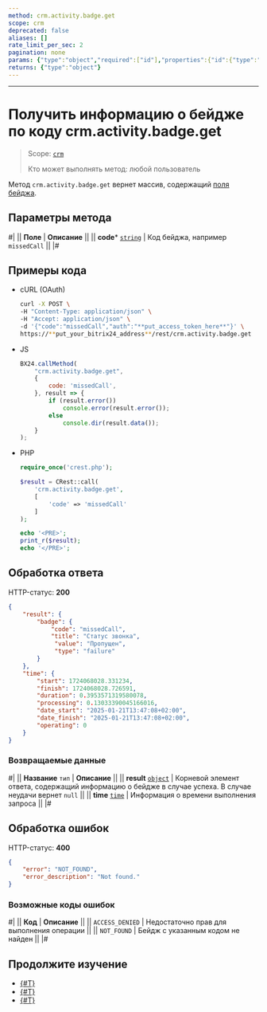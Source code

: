 ```yaml
---
method: crm.activity.badge.get
scope: crm
deprecated: false
aliases: []
rate_limit_per_sec: 2
pagination: none
params: {"type":"object","required":["id"],"properties":{"id":{"type":"integer"}}}
returns: {"type":"object"}
---
```



---

# Получить информацию о бейдже по коду crm.activity.badge.get

> Scope: [`crm`](../../../../../scopes/permissions.md)
>
> Кто может выполнять метод: любой пользователь

Метод `crm.activity.badge.get` вернет массив, содержащий [поля бейджа](./index.md#поля-записи-о-бейдже).

## Параметры метода



#|
|| **Поле** | **Описание** ||
|| **code***
[`string`](../../../../../data-types.md) | Код бейджа, например `missedCall` ||
|#

## Примеры кода





- cURL (OAuth)

    ```bash
    curl -X POST \
    -H "Content-Type: application/json" \
    -H "Accept: application/json" \
    -d '{"code":"missedCall","auth":"**put_access_token_here**"}' \
    https://**put_your_bitrix24_address**/rest/crm.activity.badge.get
    ```

- JS
  
    ```js
    BX24.callMethod(
        "crm.activity.badge.get",
        {
            code: 'missedCall',
        }, result => {
            if (result.error())
                console.error(result.error());
            else
                console.dir(result.data());
        }    
    );
    ```

- PHP

    ```php
    require_once('crest.php');

    $result = CRest::call(
        'crm.activity.badge.get',
        [
            'code' => 'missedCall'
        ]
    );

    echo '<PRE>';
    print_r($result);
    echo '</PRE>';
    ```



## Обработка ответа

HTTP-статус: **200**

```json
{
    "result": {
        "badge": {
            "code": "missedCall",
            "title": "Статус звонка",
             "value": "Пропущен",
             "type": "failure"
        }
    },
    "time": {
        "start": 1724068028.331234,
        "finish": 1724068028.726591,
        "duration": 0.3953571319580078,
        "processing": 0.13033390045166016,
        "date_start": "2025-01-21T13:47:08+02:00",
        "date_finish": "2025-01-21T13:47:08+02:00",
        "operating": 0
    }
}
```

### Возвращаемые данные

#|
|| **Название**
`тип` | **Описание** ||
|| **result**
[`object`](../../../../data-types.md) | Корневой элемент ответа, содержащий информацию о бейдже в случае успеха. В случае неудачи вернет `null` ||
|| **time**
[`time`](../../../../../data-types.md#time) | Информация о времени выполнения запроса ||
|#

## Обработка ошибок

HTTP-статус: **400**

```json
{
    "error": "NOT_FOUND",
    "error_description": "Not found."
}
```



### Возможные коды ошибок

#|
|| **Код** | **Описание** ||
|| `ACCESS_DENIED` | Недостаточно прав для выполнения операции ||
|| `NOT_FOUND` | Бейдж с указанным кодом не найден ||
|#



## Продолжите изучение

- [{#T}](./crm-activity-badge-add.md)
- [{#T}](./crm-activity-badge-list.md)
- [{#T}](./crm-activity-badge-delete.md)

